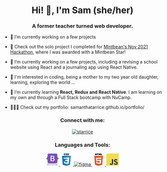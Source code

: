 <h1 align="center">Hi! 👋, I'm Sam (she/her)</h1>
<h3 align="center">A former teacher turned web developer.</h3>

- 🔭 I’m currently working on a few projects 

- 💫 Check out the solo project I completed for [Mintbean's Nov 2021 Hackathon](https://github.com/samanthatarrice/bobs_search_and_paint), where I was awarded with a Mintbean Star!

- 🔭 I’m currently working on a few projects, including a revising a school website using React and a journaling app using React Native.

- 👀 I'm interested in coding, being a mother to my two year old daughter, learning, exploring the world ...

- 🌱 I’m currently learning **React, Redux and React Native**. I am learning on my own and through a Full Stack bootcamp with NuCamp.

- 👩🏻‍💻 Check out my portfolio: samanthatarrice.github.io/portfolio/

<h3 align="center">Connect with me:</h3>
<p align="center">
<a href="https://linkedin.com/in/starrice" target="blank"><img align="center" src="https://raw.githubusercontent.com/rahuldkjain/github-profile-readme-generator/master/src/images/icons/Social/linked-in-alt.svg" alt="starrice" height="30" width="40" /></a>
</p>

<h3 align="center">Languages and Tools:</h3>
<p align="center"> <a href="https://getbootstrap.com" target="_blank" rel="noreferrer"> <img src="https://raw.githubusercontent.com/devicons/devicon/master/icons/bootstrap/bootstrap-plain-wordmark.svg" alt="bootstrap" width="40" height="40"/> </a> <a href="https://www.w3schools.com/css/" target="_blank" rel="noreferrer"> <img src="https://raw.githubusercontent.com/devicons/devicon/master/icons/css3/css3-original-wordmark.svg" alt="css3" width="40" height="40"/> </a> <a href="https://www.figma.com/" target="_blank" rel="noreferrer"> <img src="https://www.vectorlogo.zone/logos/figma/figma-icon.svg" alt="figma" width="40" height="40"/> </a> <a href="https://www.w3.org/html/" target="_blank" rel="noreferrer"> <img src="https://raw.githubusercontent.com/devicons/devicon/master/icons/html5/html5-original-wordmark.svg" alt="html5" width="40" height="40"/> </a> <a href="https://developer.mozilla.org/en-US/docs/Web/JavaScript" target="_blank" rel="noreferrer"> <img src="https://raw.githubusercontent.com/devicons/devicon/master/icons/javascript/javascript-original.svg" alt="javascript" width="40" height="40"/> </a> </p>

<!---
samanthatarrice/samanthatarrice is a ✨ special ✨ repository because its `README.md` (this file) appears on your GitHub profile.
You can click the Preview link to take a look at your changes.

- 👋 Hi, I’m Sam! (she/her)
- 🌱 I hava a good understanding of HTML, CSS, Bootstrap, and JS, and currently learning about APIs, Node.js, and Express. React is also next on my list.

- 👩🏻‍💻 Check out some of my pinned repositories to see the projects that best represent my most current work!
--->
